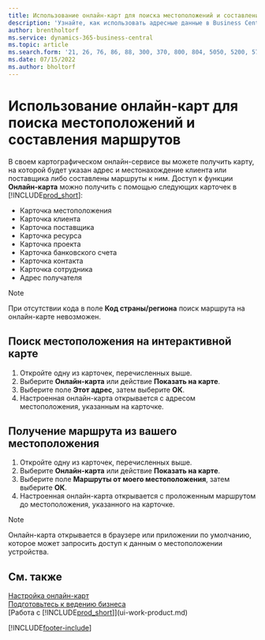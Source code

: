 ```yaml
---
title: Использование онлайн-карт для поиска местоположений и составления маршрутов
description: 'Узнайте, как использовать адресные данные в Business Central для получения онлайн-карты с маршрутами.'
author: brentholtorf
ms.service: dynamics-365-business-central
ms.topic: article
ms.search.form: '21, 26, 76, 86, 88, 300, 370, 800, 804, 5050, 5200, 5703'
ms.date: 07/15/2022
ms.author: bholtorf
---
```

# <a name="use-online-maps-to-find-locations-and-directions"></a>Использование онлайн-карт для поиска местоположений и составления маршрутов

В своем картографическом онлайн-сервисе вы можете получить карту, на которой будет указан адрес и местонахождение клиента или поставщика либо составлены маршруты к ним. Доступ к функции **Онлайн-карта** можно получить с помощью следующих карточек в [!INCLUDE[prod_short](includes/prod_short.md)]:

* Карточка местоположения
* Карточка клиента
* Карточка поставщика
* Карточка ресурса
* Карточка проекта
* Карточка банковского счета
* Карточка контакта
* Карточка сотрудника
* Адрес получателя

> [!NOTE]
> При отсутствии кода в поле **Код страны/региона** поиск маршрута на онлайн-карте невозможен.

## <a name="find-a-location-in-an-online-map"></a>Поиск местоположения на интерактивной карте

1. Откройте одну из карточек, перечисленных выше.
2. Выберите **Онлайн-карта** или действие **Показать на карте**.
3. Выберите поле **Этот адрес**, затем выберите **ОК**.
4. Настроенная онлайн-карта открывается с адресом местоположения, указанным на карточке.

## <a name="get-route-directions-from-your-location"></a>Получение маршрута из вашего местоположения

1. Откройте одну из карточек, перечисленных выше.
2. Выберите **Онлайн-карта** или действие **Показать на карте**.
3. Выберите поле **Маршруты от моего местоположения**, затем выберите **ОК**.
4. Настроенная онлайн-карта открывается с проложенным маршрутом до местоположения, указанного на карточке.

> [!NOTE]
> Онлайн-карта открывается в браузере или приложении по умолчанию, которое может запросить доступ к данным о местоположении устройства.

## <a name="see-also"></a>См. также

[Настройка онлайн-карт](across-online-maps-setup.md)  
[Подготовьтесь к ведению бизнеса](ui-get-ready-business.md)  
[Работа с [!INCLUDE[prod_short](includes/prod_short.md)]](ui-work-product.md)  

[!INCLUDE[footer-include](includes/footer-banner.md)]
